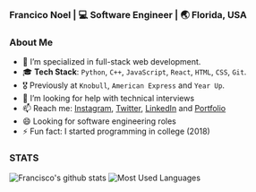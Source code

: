 <h3> Francico Noel | 💻 Software Engineer | 🌏 Florida, USA </h3>

### About Me
- 🌱 I’m specialized in full-stack web development.
- 🎓 **Tech Stack**: `Python`, `C++`, `JavaScript`, `React`, `HTML`, `CSS`, `Git`.
- 🎖 Previously at `Knobull`, `American Express` and `Year Up`.
- 🤔 I’m looking for help with technical interviews
- 📫 Reach me: [Instagram](https://instagram.com/frnoel12/), [Twitter](https://www.twitter.com/frnoel12/), [LinkedIn](https://www.linkedin.com/in/francisconoel/) and [Portfolio](https://francisconoel.com/)
- 😄 Looking for software engineering roles
- ⚡ Fun fact: I started programming in college (2018)

### STATS
![Francisco's github stats](https://github-readme-stats.vercel.app/api/?username=frnoel&show_icons=true&title_color=1F75C8&icon_color=2AA410&text_color=043667&bg_color=ffffff)
![Most Used Languages](https://github-readme-stats.vercel.app/api/top-langs/?username=frnoel&layout=compact)

